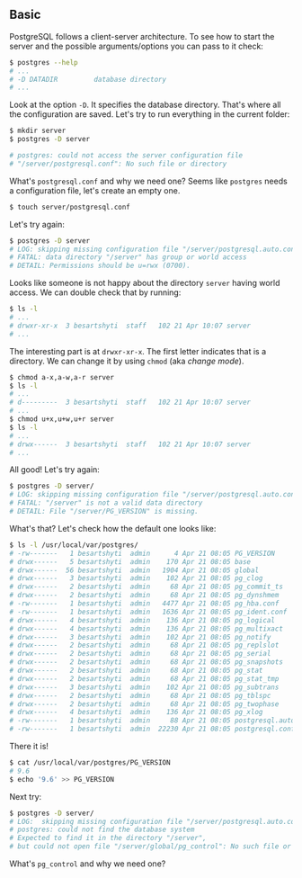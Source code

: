 ## Basic

PostgreSQL follows a client-server architecture. To see how to start the server
and the possible arguments/options you can pass to it check:

```bash
$ postgres --help
# ...
# -D DATADIR         database directory
# ...
```

Look at the option `-D`. It specifies the database directory. That's where all
the configuration are saved. Let's try to run everything in the current folder:

```bash
$ mkdir server
$ postgres -D server

# postgres: could not access the server configuration file
# "/server/postgresql.conf": No such file or directory
```

What's `postgresql.conf` and why we need one? Seems like `postgres` needs a
configuration file, let's create an empty one.

```bash
$ touch server/postgresql.conf
```

Let's try again:

```bash
$ postgres -D server
# LOG: skipping missing configuration file "/server/postgresql.auto.conf"
# FATAL: data directory "/server" has group or world access
# DETAIL: Permissions should be u=rwx (0700).
```

Looks like someone is not happy about the directory `server` having world access.
We can double check that by running:

```bash
$ ls -l
# ...
# drwxr-xr-x  3 besartshyti  staff   102 21 Apr 10:07 server
# ...
```

The interesting part is at `drwxr-xr-x`. The first letter indicates that is a
directory. We can change it by using `chmod` (aka *change mode*).

```bash
$ chmod a-x,a-w,a-r server
$ ls -l
# ...
# d---------  3 besartshyti  staff   102 21 Apr 10:07 server
# ...
$ chmod u+x,u+w,u+r server
$ ls -l
# ...
# drwx------  3 besartshyti  staff   102 21 Apr 10:07 server
# ...
```

All good! Let's try again:

```bash
$ postgres -D server/
# LOG: skipping missing configuration file "/server/postgresql.auto.conf"
# FATAL: "/server" is not a valid data directory
# DETAIL: File "/server/PG_VERSION" is missing.
```

What's that? Let's check how the default one looks like:

```bash
$ ls -l /usr/local/var/postgres/
# -rw-------   1 besartshyti  admin      4 Apr 21 08:05 PG_VERSION
# drwx------   5 besartshyti  admin    170 Apr 21 08:05 base
# drwx------  56 besartshyti  admin   1904 Apr 21 08:05 global
# drwx------   3 besartshyti  admin    102 Apr 21 08:05 pg_clog
# drwx------   2 besartshyti  admin     68 Apr 21 08:05 pg_commit_ts
# drwx------   2 besartshyti  admin     68 Apr 21 08:05 pg_dynshmem
# -rw-------   1 besartshyti  admin   4477 Apr 21 08:05 pg_hba.conf
# -rw-------   1 besartshyti  admin   1636 Apr 21 08:05 pg_ident.conf
# drwx------   4 besartshyti  admin    136 Apr 21 08:05 pg_logical
# drwx------   4 besartshyti  admin    136 Apr 21 08:05 pg_multixact
# drwx------   3 besartshyti  admin    102 Apr 21 08:05 pg_notify
# drwx------   2 besartshyti  admin     68 Apr 21 08:05 pg_replslot
# drwx------   2 besartshyti  admin     68 Apr 21 08:05 pg_serial
# drwx------   2 besartshyti  admin     68 Apr 21 08:05 pg_snapshots
# drwx------   2 besartshyti  admin     68 Apr 21 08:05 pg_stat
# drwx------   2 besartshyti  admin     68 Apr 21 08:05 pg_stat_tmp
# drwx------   3 besartshyti  admin    102 Apr 21 08:05 pg_subtrans
# drwx------   2 besartshyti  admin     68 Apr 21 08:05 pg_tblspc
# drwx------   2 besartshyti  admin     68 Apr 21 08:05 pg_twophase
# drwx------   4 besartshyti  admin    136 Apr 21 08:05 pg_xlog
# -rw-------   1 besartshyti  admin     88 Apr 21 08:05 postgresql.auto.conf
# -rw-------   1 besartshyti  admin  22230 Apr 21 08:05 postgresql.conf
```

There it is!

```bash
$ cat /usr/local/var/postgres/PG_VERSION
# 9.6
$ echo '9.6' >> PG_VERSION
```

Next try:

```bash
$ postgres -D server/
# LOG:  skipping missing configuration file "/server/postgresql.auto.conf"
# postgres: could not find the database system
# Expected to find it in the directory "/server",
# but could not open file "/server/global/pg_control": No such file or directory
```

What's `pg_control` and why we need one?
